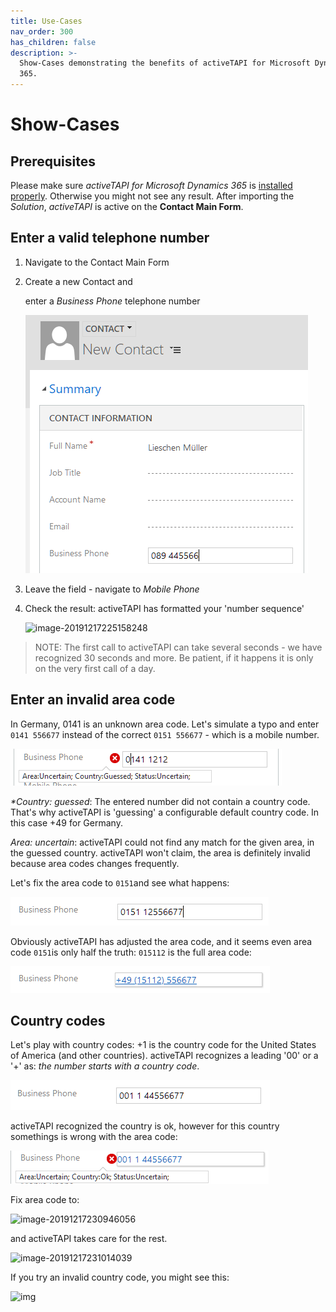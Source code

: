 ```yaml
---
title: Use-Cases
nav_order: 300
has_children: false
description: >-
  Show-Cases demonstrating the benefits of activeTAPI for Microsoft Dynamics
  365.
---
```


# Show-Cases

## Prerequisites

Please make sure _activeTAPI for Microsoft Dynamics 365_ is [installed properly](../../kb/verifyinstonpremise.md). Otherwise you might not see any result. After importing the _Solution_, _activeTAPI_ is active on the **Contact Main Form**.

## Enter a valid telephone number

1. Navigate to the Contact Main Form
2. Create a new Contact and 

   enter a _Business Phone_ telephone number

   ![image-20191217225001259](../../../.gitbook/assets/image-20191217225001259.png)

3. Leave the field - navigate to _Mobile Phone_
4. Check the result: activeTAPI has formatted your 'number sequence'

   ![image-20191217225158248](../../../.gitbook/assets/image-20191217225158248%20%283%29.png)

> NOTE: The first call to activeTAPI can take several seconds - we have recognized 30 seconds and more. Be patient, if it happens it is only on the very first call of a day.

## Enter an invalid area code

In Germany, 0141 is an unknown area code. Let's simulate a typo and enter `0141 556677` instead of the correct `0151 556677` - which is a mobile number.

![image-20191217225725243](../../../.gitbook/assets/image-20191217225725243.png)

_\*Country: guessed_: The entered number did not contain a country code. That's why activeTAPI is 'guessing' a configurable default country code. In this case +49 for Germany.

_Area: uncertain_: activeTAPI could not find any match for the given area, in the guessed country. activeTAPI won't claim, the area is definitely invalid because area codes changes frequently.

Let's fix the area code to `0151`and see what happens:

![](../../../.gitbook/assets/showcase_0104.png)

Obviously activeTAPI has adjusted the area code, and it seems even area code `0151`is only half the truth: `015112` is the full area code:

![](../../../.gitbook/assets/showcase_0105.png)

## Country codes

Let's play with country codes: +1 is the country code for the United States of America \(and other countries\). activeTAPI recognizes a leading '00' or a '+' as: _the number starts with a country code_.

![](../../../.gitbook/assets/showcase_0106.png)

activeTAPI recognized the country is ok, however for this country somethings is wrong with the area code:

![](../../../.gitbook/assets/showcase_0107.png)

Fix area code to:

![image-20191217230946056](../../../.gitbook/assets/image-20191217230946056%20%282%29.png)

and activeTAPI takes care for the rest.

![image-20191217231014039](../../../.gitbook/assets/image-20191217231014039%20%281%29.png)

If you try an invalid country code, you might see this:

![img](../../../.gitbook/assets/snaghtml1e272f5%20%282%29.PNG)

